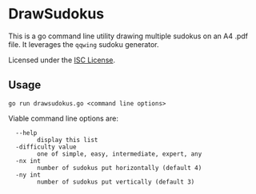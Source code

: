# DrawSudokus

This is a go command line utility drawing multiple sudokus on an A4 .pdf file. It leverages the `qqwing` sudoku generator.

Licensed under the [ISC License](https://opensource.org/licenses/ISC).


## Usage
```
go run drawsudokus.go <command line options>
```

Viable command line options are:
```
  --help
        display this list
  -difficulty value
        one of simple, easy, intermediate, expert, any
  -nx int
        number of sudokus put horizontally (default 4)
  -ny int
        number of sudokus put vertically (default 3)
```